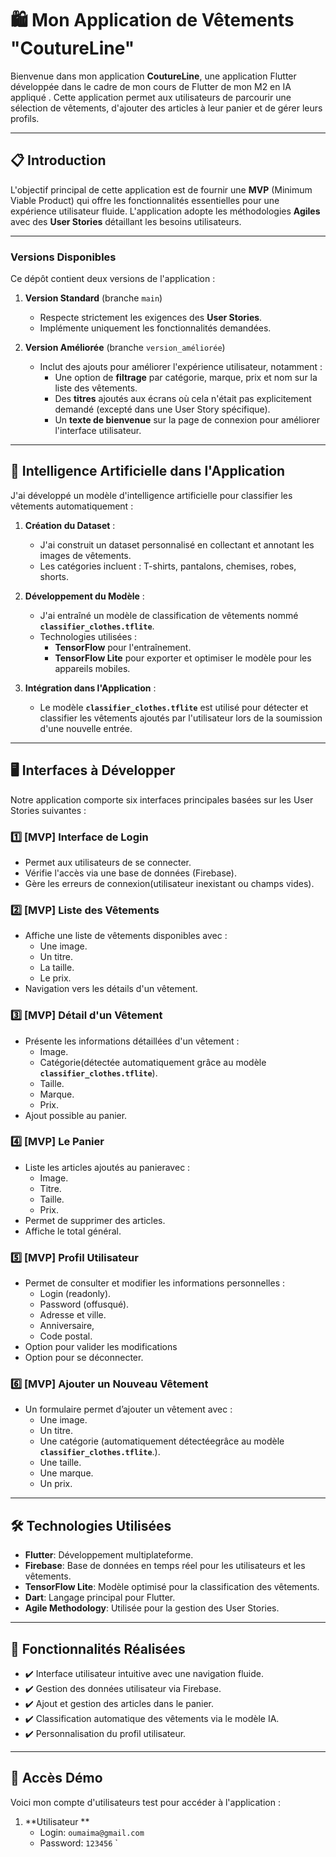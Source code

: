 # 🛍️ Mon Application de Vêtements "CoutureLine"

Bienvenue dans mon application **CoutureLine**, une application Flutter développée dans le cadre de mon cours de Flutter de mon M2 en IA appliqué . Cette application permet aux utilisateurs de parcourir une sélection de vêtements, d'ajouter des articles à leur panier et de gérer leurs profils.

---

## 📋 Introduction

L'objectif principal de cette application est de fournir une **MVP** (Minimum Viable Product) qui offre les fonctionnalités essentielles pour une expérience utilisateur fluide. L'application adopte les méthodologies **Agiles** avec des **User Stories** détaillant les besoins utilisateurs.

---


### Versions Disponibles

Ce dépôt contient deux versions de l'application :  

1. **Version Standard** (branche `main`)  
   - Respecte strictement les exigences des **User Stories**.
   - Implémente uniquement les fonctionnalités demandées.  

2. **Version Améliorée** (branche `version_améliorée`)  
   - Inclut des ajouts pour améliorer l'expérience utilisateur, notamment :  
     - Une option de **filtrage** par catégorie, marque, prix et nom sur la liste des vêtements.  
     - Des **titres** ajoutés aux écrans où cela n'était pas explicitement demandé (excepté dans une User Story spécifique).  
     - Un **texte de bienvenue** sur la page de connexion pour améliorer l'interface utilisateur.  

---
## 🧠 Intelligence Artificielle dans l'Application

J'ai développé un modèle d'intelligence artificielle pour classifier les vêtements automatiquement :

1. **Création du Dataset** :  
   - J'ai construit un dataset personnalisé en collectant et annotant les images de vêtements.
   - Les catégories incluent : T-shirts, pantalons, chemises, robes, shorts.

2. **Développement du Modèle** :  
   - J'ai entraîné un modèle de classification de vêtements nommé **`classifier_clothes.tflite`**.
   - Technologies utilisées :
     - **TensorFlow** pour l'entraînement.
     - **TensorFlow Lite** pour exporter et optimiser le modèle pour les appareils mobiles.

3. **Intégration dans l'Application** :  
   - Le modèle **`classifier_clothes.tflite`** est utilisé pour détecter et classifier les vêtements ajoutés par l'utilisateur lors de la soumission d'une nouvelle entrée.


---

## 🖥️ Interfaces à Développer

Notre application comporte six interfaces principales basées sur les User Stories suivantes :

### 1️⃣ [MVP] Interface de Login
- Permet aux utilisateurs de se connecter.
- Vérifie l'accès via une base de données (Firebase).
- Gère les erreurs de connexion(utilisateur inexistant ou champs vides).

### 2️⃣ [MVP] Liste des Vêtements
- Affiche une liste de vêtements disponibles avec :
  - Une image.
  - Un titre.
  - La taille.
  - Le prix.
- Navigation vers les détails d'un vêtement.

### 3️⃣ [MVP] Détail d'un Vêtement
- Présente les informations détaillées d'un vêtement :
  - Image.
  - Catégorie(détectée automatiquement grâce au modèle **`classifier_clothes.tflite`**).
  - Taille.
  - Marque.
  - Prix.
- Ajout possible au panier.

### 4️⃣ [MVP] Le Panier
- Liste les articles ajoutés au panieravec :
  - Image.
  - Titre.
  - Taille.
  - Prix.
- Permet de supprimer des articles.
- Affiche le total général.

### 5️⃣ [MVP] Profil Utilisateur
- Permet de consulter et modifier les informations personnelles :
  - Login (readonly).
  - Password (offusqué).
  - Adresse et ville.
  - Anniversaire,
  - Code postal.
- Option pour valider les modifications
- Option pour se déconnecter.


### 6️⃣ [MVP] Ajouter un Nouveau Vêtement
- Un formulaire permet d’ajouter un vêtement avec :
  - Une image.
  - Un titre.
  - Une catégorie (automatiquement détectéegrâce au modèle **`classifier_clothes.tflite`**.).
  - Une taille.
  - Une marque.
  - Un prix.

---

## 🛠️ Technologies Utilisées

- **Flutter**: Développement multiplateforme.
- **Firebase**: Base de données en temps réel pour les utilisateurs et les vêtements.
- **TensorFlow Lite**: Modèle optimisé pour la classification des vêtements.
- **Dart**: Langage principal pour Flutter.
- **Agile Methodology**: Utilisée pour la gestion des User Stories.

---

## 🌟 Fonctionnalités Réalisées

- ✔️ Interface utilisateur intuitive avec une navigation fluide.
- ✔️ Gestion des données utilisateur via Firebase.
- ✔️ Ajout et gestion des articles dans le panier.
- ✔️ Classification automatique des vêtements via le modèle IA.
- ✔️ Personnalisation du profil utilisateur.

---

## 👥 Accès Démo

Voici mon compte d'utilisateurs test pour accéder à l'application :

1. **Utilisateur **  
   - Login: `oumaima@gmail.com`  
   - Password: `123456`
`



